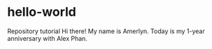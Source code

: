 # hello-world
Repository tutorial
Hi there! My name is Amerlyn. Today is my 1-year anniversary with Alex Phan.
